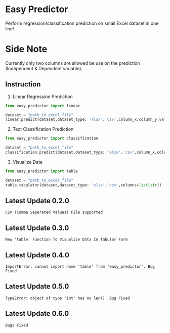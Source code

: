 # Easy Predictor 

Perform regression/classification prediction on small Excel dataset in one line!

# Side Note

Currently only two columns are allowed be use on the prediction (Independent & Dependent variable).

## Instruction

1. Linear Regression Prediction

```python
from easy_predictor import linear 

dataset = "path_to_excel_file"
linear.predict(dataset,dataset_type: 'xlsx','csv',column_x,column_y,value: int)
```
2. Text Classification Prediction

```python
from easy_predictor import classification

dataset = "path_to_excel_file"
classification.predict(dataset,dataset_type: 'xlsx','csv',column_x,column_y,value: str)
```

3. Visualize Data

```python
from easy_predictor import table

dataset = "path_to_excel_file"
table.tabulator(dataset,dataset_type: 'xlsx','csv',columns=list[str])
```

## Latest Update 0.2.0

```
CSV (Comma Seperated Values) File supported
```
## Latest Update 0.3.0

```
New 'table' Function To Visualize Data In Tabular Form
```

## Latest Update 0.4.0

```
ImportError: cannot import name 'table' from 'easy_predictor'. Bug
Fixed
```

## Latest Update 0.5.0

```
TypeError: object of type 'int' has no len(). Bug Fixed
```

## Latest Update 0.6.0

```
Bugs Fixed
```